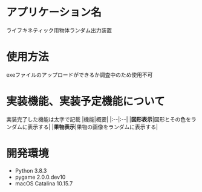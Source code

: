# アプリケーション名
ライフキネティック用物体ランダム出力装置

# 使用方法
exeファイルのアップロードができるか調査中のため使用不可

<!--
# テスト用アカウント 
- emailアドレス
- password
-->

<!--
# 利用方法
1. 
![画像がないよ](https://)
-->

<!--
# 目指した課題解決

-->

# 実装機能、実装予定機能について
実装完了した機能は太字で記載
|機能|概要|
|:--|:--|
|**図形表示**|図形とその色をランダムに表示する|
|**果物表示**|果物の画像をランダムに表示する|


<!--
# データベース設計
![画像がないよ](https://)
-->

# 開発環境
- Python 3.8.3
- pygame 2.0.0.dev10
- macOS Catalina 10.15.7

